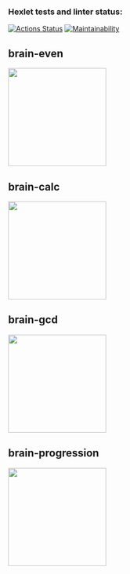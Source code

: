 ### Hexlet tests and linter status:
[![Actions Status](https://github.com/venyxD/python-project-49/workflows/hexlet-check/badge.svg)](https://github.com/venyxD/python-project-49/actions)
[![Maintainability](https://api.codeclimate.com/v1/badges/cb7fbbbac80584fb829a/maintainability)](https://codeclimate.com/github/venyxD/python-project-49/maintainability)

## brain-even
<a href="https://asciinema.org/a/528053" target="_blank"><img src="https://asciinema.org/a/528053.svg" width="200"/></a>

## brain-calc
<a href="https://asciinema.org/a/528420" target="_blank"><img src="https://asciinema.org/a/528420.svg" width="200"/></a>

## brain-gcd
<a href="https://asciinema.org/a/528452" target="_blank"><img src="https://asciinema.org/a/528452.svg" width="200"/></a>

## brain-progression
<a href="https://asciinema.org/a/528950" target="_blank"><img src="https://asciinema.org/a/528950.svg" width="200"/></a>